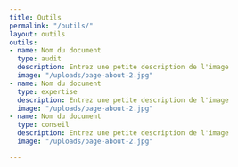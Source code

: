 ```yaml
---
title: Outils
permalink: "/outils/"
layout: outils
outils:
- name: Nom du document
  type: audit
  description: Entrez une petite description de l'image
  image: "/uploads/page-about-2.jpg"
- name: Nom du document
  type: expertise
  description: Entrez une petite description de l'image
  image: "/uploads/page-about-2.jpg"
- name: Nom du document
  type: conseil
  description: Entrez une petite description de l'image
  image: "/uploads/page-about-2.jpg"

---
```

